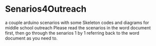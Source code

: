 # Senarios4Outreach
a couple arduino scenarios with some Skeleton codes and diagrams for middle school outreach
Please read the scenarios in the word document first, then go through the senarios 1 by 1 referring back to the word document as you need to.
